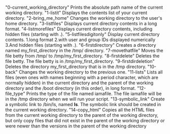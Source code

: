 "0-current_working_directory" Prints the absolute path name of the current working directory.
"1-listit"                    Displays the contents list of your current directory.
"2-bring_me_home"             Changes the working directory to the user's home directory.
"3-listfiles"                 Displays current directory contents in a long format.
"4-listmorefiles"             Displays current directory contents, including hidden files (starting with .).
"5-listfilesdigitonly"        Display current directory contents. 1.long format 2.with user and group IDs displayed numerically 3.And hidden files (starting with .).
"6-firstdirectory"            Creates a directory named my_first_directory in the /tmp/ directory.
"7-movethatfile"              Moves the file betty from /tmp/ to /tmp/my_first_directory.
"8-firstdelete"               Deletes the file betty. The file betty is in /tmp/my_first_directory.
"9-firstdirdeletion"          Deletes the directory my_first_directory that is in the /tmp directory.
"10-back"                     Changes the working directory to the previous one.
"11-lists"                    Lists all files (even ones with names beginning with a period character, which are normally hidden) in the current directory and the parent of the working directory and the /boot directory (in this order), in long format.
"12-file_type"                Prints the type of the file named iamafile. The file iamafile will be in the /tmp directory when we will run your script.
"13-symbolic_link"            Create a symbolic link to /bin/ls, named __ls__. The symbolic link should be created in the current working directory.
"14-copy_html"                Copies all the HTML files from the current working directory to the parent of the working directory, but only copy files that did not exist in the parent of the working directory or were newer than the versions in the parent of the working directory
